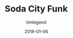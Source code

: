 ---
title: "Soda City Funk"
subtitle: "timlegend"
customForwardUrl: "https://www.youtube.com/watch?v=zhIScvlFn2w"
displayImg: "https://img.youtube.com/vi/zhIScvlFn2w/0.jpg"
date: "2018-01-06"
newTab: true 
---